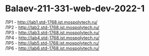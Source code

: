 # Balaev-211-331-web-dev-2022-1
ЛР1 - http://lab1.std-1768.ist.mospolytech.ru/  
ЛР2 - http://lab2.std-1768.ist.mospolytech.ru/  
ЛР3 - http://lab3.std-1768.ist.mospolytech.ru/  
ЛР4 - http://lab4.std-1768.ist.mospolytech.ru/  
ЛР5 - http://lab5.std-1768.ist.mospolytech.ru/  
ЛР6 - http://lab6.std-1768.ist.mospolytech.ru/  
